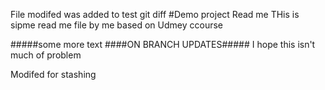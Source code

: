 File modifed was added to test git diff
#Demo project Read me
THis is sipme read me file by me based on Udmey ccourse

#####some more text
####ON BRANCH UPDATES#####
I hope this isn't much of problem

Modifed for stashing